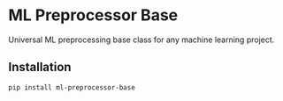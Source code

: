 # ML Preprocessor Base

Universal ML preprocessing base class for any machine learning project.

## Installation

```bash
pip install ml-preprocessor-base